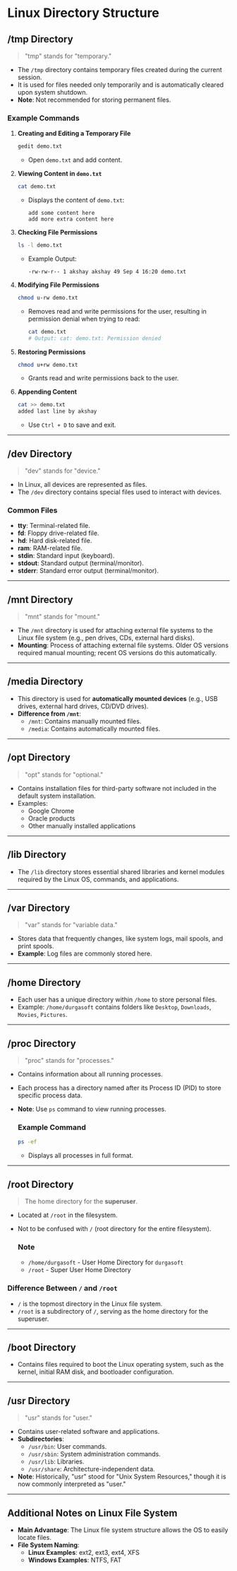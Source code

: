 
# Linux Directory Structure

## /tmp Directory
> "tmp" stands for "temporary."

- The `/tmp` directory contains temporary files created during the current session.
- It is used for files needed only temporarily and is automatically cleared upon system shutdown.
- **Note**: Not recommended for storing permanent files.

### Example Commands
1. **Creating and Editing a Temporary File**
   ```bash
   gedit demo.txt
   ```
   - Open `demo.txt` and add content.

2. **Viewing Content in `demo.txt`**
   ```bash
   cat demo.txt
   ```
   - Displays the content of `demo.txt`:
     ```
     add some content here
     add more extra content here
     ```

3. **Checking File Permissions**
   ```bash
   ls -l demo.txt
   ```
   - Example Output:
     ```
     -rw-rw-r-- 1 akshay akshay 49 Sep 4 16:20 demo.txt
     ```

4. **Modifying File Permissions**
   ```bash
   chmod u-rw demo.txt
   ```
   - Removes read and write permissions for the user, resulting in permission denial when trying to read:
     ```bash
     cat demo.txt
     # Output: cat: demo.txt: Permission denied
     ```

5. **Restoring Permissions**
   ```bash
   chmod u+rw demo.txt
   ```
   - Grants read and write permissions back to the user.
   
6. **Appending Content**
   ```bash
   cat >> demo.txt
   added last line by akshay
   ```
   - Use `Ctrl + D` to save and exit.

---

## /dev Directory
> "dev" stands for "device."

- In Linux, all devices are represented as files.
- The `/dev` directory contains special files used to interact with devices.

### Common Files
- **tty**: Terminal-related file.
- **fd**: Floppy drive-related file.
- **hd**: Hard disk-related file.
- **ram**: RAM-related file.
- **stdin**: Standard input (keyboard).
- **stdout**: Standard output (terminal/monitor).
- **stderr**: Standard error output (terminal/monitor).

---

## /mnt Directory
> "mnt" stands for "mount."

- The `/mnt` directory is used for attaching external file systems to the Linux file system (e.g., pen drives, CDs, external hard disks).
- **Mounting**: Process of attaching external file systems. Older OS versions required manual mounting; recent OS versions do this automatically.

---

## /media Directory
- This directory is used for **automatically mounted devices** (e.g., USB drives, external hard drives, CD/DVD drives).
- **Difference from `/mnt`**:
  - `/mnt`: Contains manually mounted files.
  - `/media`: Contains automatically mounted files.

---

## /opt Directory
> "opt" stands for "optional."

- Contains installation files for third-party software not included in the default system installation.
- Examples:
  - Google Chrome
  - Oracle products
  - Other manually installed applications

---

## /lib Directory
- The `/lib` directory stores essential shared libraries and kernel modules required by the Linux OS, commands, and applications.

---

## /var Directory
> "var" stands for "variable data."

- Stores data that frequently changes, like system logs, mail spools, and print spools.
- **Example**: Log files are commonly stored here.

---

## /home Directory
- Each user has a unique directory within `/home` to store personal files.
- Example: `/home/durgasoft` contains folders like `Desktop`, `Downloads`, `Movies`, `Pictures`.

---

## /proc Directory
> "proc" stands for "processes."

- Contains information about all running processes.
- Each process has a directory named after its Process ID (PID) to store specific process data.
- **Note**: Use `ps` command to view running processes.
  
  ### Example Command
  ```bash
  ps -ef
  ```
  - Displays all processes in full format.

---

## /root Directory
> The home directory for the **superuser**.

- Located at `/root` in the filesystem.
- Not to be confused with `/` (root directory for the entire filesystem).
  
  ### Note
  - `/home/durgasoft` - User Home Directory for `durgasoft`
  - `/root` - Super User Home Directory

### Difference Between `/` and `/root`
- `/` is the topmost directory in the Linux file system.
- `/root` is a subdirectory of `/`, serving as the home directory for the superuser.

---

## /boot Directory
- Contains files required to boot the Linux operating system, such as the kernel, initial RAM disk, and bootloader configuration.

---

## /usr Directory
> "usr" stands for "user."

- Contains user-related software and applications.
- **Subdirectories**:
  - `/usr/bin`: User commands.
  - `/usr/sbin`: System administration commands.
  - `/usr/lib`: Libraries.
  - `/usr/share`: Architecture-independent data.
- **Note**: Historically, "usr" stood for "Unix System Resources," though it is now commonly interpreted as "user."

---

## Additional Notes on Linux File System
- **Main Advantage**: The Linux file system structure allows the OS to easily locate files.
- **File System Naming**:
  - **Linux Examples**: ext2, ext3, ext4, XFS
  - **Windows Examples**: NTFS, FAT
